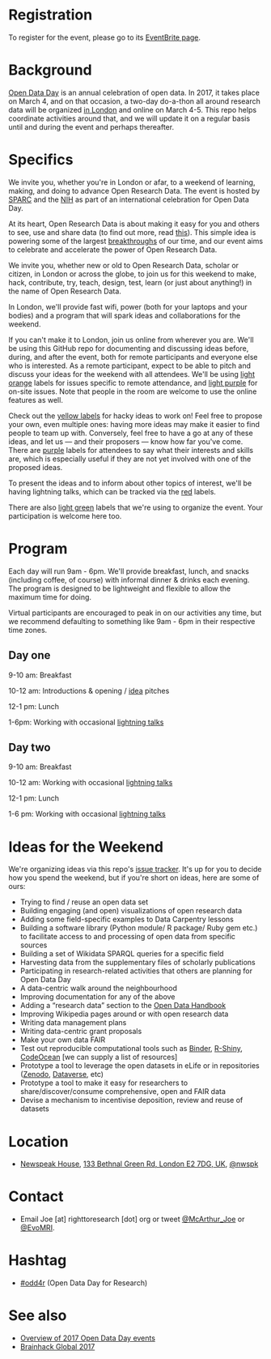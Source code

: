 # Registration

To register for the event, please go to its [EventBrite page](https://www.eventbrite.com/e/open-research-data-do-a-thon-in-london-virtual-tickets-31417371203).

# Background

[Open Data Day](http://opendataday.org/) is an annual celebration of open data. In 2017, it takes place on March 4, and on that occasion, a two-day do-a-thon all around research data will be organized [in London](https://www.nwspk.com/) and online on March 4-5. This repo helps coordinate activities around that, and we will update it on a regular basis until and during the event and perhaps thereafter.

# Specifics

We invite you, whether you're in London or afar, to a weekend of learning, making, and doing to advance Open Research Data. The event is hosted by [SPARC](https://sparcopen.org/) and the [NIH](https://nih.gov/) as part of an international celebration for Open Data Day.

At its heart, Open Research Data is about making it easy for you and others to see, use and share data (to find out more, read [this](https://sparcopen.org/open-data/)). This simple idea is powering some of the largest [breakthroughs](https://sparcopen.org/impact-story/human-genome-project/) of our time, and our event aims to celebrate and accelerate the power of Open Research Data.

We invite you, whether new or old to Open Research Data, scholar or citizen, in London or across the globe, to join us for this weekend to make, hack, contribute, try, teach, design, test, learn (or just about anything!) in the name of Open Research Data.

In London, we'll provide fast wifi, power (both for your laptops and your bodies) and a program that will spark ideas and collaborations for the weekend.

If you can't make it to London, join us online from wherever you are. We'll be using this GitHub repo for documenting and discussing ideas before, during, and after the event, both for remote participants and everyone else who is interested. As a remote participant, expect to be able to pitch and discuss your ideas for the weekend with all attendees. We'll be using [light orange](https://github.com/sparcopen/open-research-doathon/issues?utf8=%E2%9C%93&q=is%3Aopen%20label%3Avirtual%20-label%3Ameta) labels for issues specific to remote attendance, and [light purple](https://github.com/sparcopen/open-research-doathon/issues?utf8=%E2%9C%93&q=is%3Aopen%20label%3Aon-site%20-label%3Ameta) for on-site issues. Note that people in the room are welcome to use the online features as well.

Check out the [yellow labels](https://github.com/sparcopen/open-research-doathon/issues?utf8=%E2%9C%93&q=is%3Aissue%20is%3Aopen%20label%3Aidea%20-label%3Ameta) for hacky ideas to work on! Feel free to propose your own, even multiple ones: having more ideas may make it easier to find people to team up with. Conversely, feel free to have a go at any of these ideas, and let us &mdash; and their proposers &mdash; know how far you've come. There are [purple](https://github.com/sparcopen/open-research-doathon/issues?utf8=%E2%9C%93&q=is%3Aopen%20label%3Ainterests%20-label%3Ameta) labels for attendees to say what their interests and skills are, which is especially useful if they are not yet involved with one of the proposed ideas.

To present the ideas and to inform about other topics of interest, we'll be having lightning talks, which can be tracked via the [red](https://github.com/sparcopen/open-research-doathon/issues?utf8=%E2%9C%93&q=is%3Aopen%20label%3Alightning-talks%20-label%3Ameta) labels.

There are also [light green](https://github.com/sparcopen/open-research-doathon/issues?q=is%3Aissue+is%3Aopen+label%3Ameta) labels that we're using to organize the event. Your participation is welcome here too.


# Program

Each day will run 9am - 6pm. We'll provide breakfast, lunch, and snacks (including coffee, of course) with informal dinner & drinks each evening. The program is designed to be lightweight and flexible to allow the maximum time for doing.

Virtual participants are encouraged to peak in on our activities any time, but we recommend defaulting to something like 9am - 6pm in their respective time zones.

## Day one

9-10 am: Breakfast

10-12 am: Introductions & opening / [idea](https://github.com/sparcopen/open-research-doathon/issues?q=is%3Aissue+is%3Aopen+label%3Aidea) pitches

12-1 pm: Lunch

1-6pm: Working with occasional [lightning talks](https://github.com/sparcopen/open-research-doathon/labels/lightning-talks)

## Day two

9-10 am: Breakfast

10-12 am: Working with occasional [lightning talks](https://github.com/sparcopen/open-research-doathon/labels/lightning-talks)

12-1 pm: Lunch

1-6 pm: Working with occasional [lightning talks](https://github.com/sparcopen/open-research-doathon/labels/lightning-talks)

# Ideas for the Weekend

We're organizing ideas via this repo's [issue tracker](https://github.com/sparcopen/open-research-doathon/issues?utf8=%E2%9C%93&q=is%3Aissue%20is%3Aopen%20label%3Aidea%20-label%3Ameta). It's up for you to decide how you spend the weekend, but if you're short on ideas, here are some of ours:
* Trying to find / reuse an open data set
* Building engaging (and open) visualizations of open research data
* Adding some field-specific examples to Data Carpentry lessons
* Building a software library (Python module/ R package/ Ruby gem etc.) to facilitate access to and processing of open data from specific sources
* Building a set of Wikidata SPARQL queries for a specific field
* Harvesting data from the supplementary files of scholarly publications
* Participating in research-related activities that others are planning for Open Data Day
* A data-centric walk around the neighbourhood
* Improving documentation for any of the above
* Adding a “research data” section to the [Open Data Handbook](http://opendatahandbook.org/)
* Improving Wikipedia pages around or with open research data
* Writing data management plans
* Writing data-centric grant proposals
* Make your own data FAIR
* Test out reproducible computational tools such as [Binder](http://mybinder.org/), [R-Shiny](https://shiny.rstudio.com/), [CodeOcean](https://codeocean.com/) [we can supply a list of resources]
* Prototype a tool to leverage the open datasets in eLife or in repositories ([Zenodo](https://zenodo.org/), [Dataverse](http://dataverse.org/), etc)
* Prototype a tool to make it easy for researchers to share/discover/consume comprehensive, open and FAIR data
* Devise a mechanism to incentivise deposition, review and reuse of datasets

# Location

* [Newspeak House](nwspk.com), [133 Bethnal Green Rd, London E2 7DG, UK](http://www.openstreetmap.org/#map=17/51.52520/-0.07150), [@nwspk](https://twitter.com/nwspk)

# Contact

* Email Joe [at] righttoresearch [dot] org or tweet [@McArthur_Joe](https://twitter.com/McArthur_Joe) or [@EvoMRI](https://twitter.com/EvoMRI).

# Hashtag

* [#odd4r](https://twitter.com/hashtag/odd4r) (Open Data Day for Research)

# See also

* [Overview of 2017 Open Data Day events](http://wiki.opendataday.org/2017/City_Events)
* [Brainhack Global 2017](http://events.brainhack.org/global2017/)
